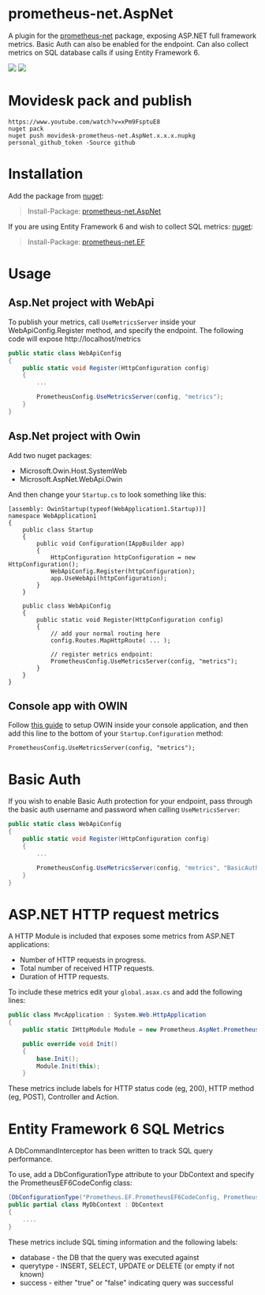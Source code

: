 # prometheus-net.AspNet
A plugin for the [prometheus-net](https://github.com/prometheus-net/prometheus-net) package, exposing ASP.NET full framework metrics. Basic Auth can also be enabled for the endpoint. Can also collect metrics on SQL database calls if using Entity Framework 6.

![](screenshot1.png)
![](screenshot2.png)

# Movidesk pack and publish
```
https://www.youtube.com/watch?v=xPm9FsptuE8
nuget pack
nuget push movidesk-prometheus-net.AspNet.x.x.x.nupkg personal_github_token -Source github
```

# Installation

Add the package from [nuget](https://www.nuget.org/packages/prometheus-net.AspNet):
>Install-Package: [prometheus-net.AspNet](https://www.nuget.org/packages/prometheus-net.AspNet)

If you are using Entity Framework 6 and wish to collect SQL metrics: [nuget](https://www.nuget.org/packages/prometheus-net.EF):
>Install-Package: [prometheus-net.EF](https://www.nuget.org/packages/prometheus-net.EF)

# Usage

## Asp.Net project with WebApi

To publish your metrics, call `UseMetricsServer` inside your WebApiConfig.Register method, and specify the endpoint. The following code will expose http://localhost/metrics  

```csharp
public static class WebApiConfig
{
    public static void Register(HttpConfiguration config)
    {
        ...

        PrometheusConfig.UseMetricsServer(config, "metrics");
    }
}
```

## Asp.Net project with Owin

Add two nuget packages:

* Microsoft.Owin.Host.SystemWeb
* Microsoft.AspNet.WebApi.Owin

And then change your `Startup.cs` to look something like this:

```
[assembly: OwinStartup(typeof(WebApplication1.Startup))]
namespace WebApplication1
{
    public class Startup
    {
        public void Configuration(IAppBuilder app)
        {
            HttpConfiguration httpConfiguration = new HttpConfiguration();
            WebApiConfig.Register(httpConfiguration);
            app.UseWebApi(httpConfiguration);
        }
    }

    public class WebApiConfig
    {
        public static void Register(HttpConfiguration config)
        {
            // add your normal routing here
            config.Routes.MapHttpRoute( ... );

            // register metrics endpoint:
            PrometheusConfig.UseMetricsServer(config, "metrics");
        }
    }
}
```

## Console app with OWIN

Follow [this guide](https://docs.microsoft.com/en-us/aspnet/web-api/overview/hosting-aspnet-web-api/use-owin-to-self-host-web-api) to setup OWIN inside your console application, and then add this line to the bottom of your `Startup.Configuration` method:

```
PrometheusConfig.UseMetricsServer(config, "metrics");
```

# Basic Auth

If you wish to enable Basic Auth protection for your endpoint, pass through the basic auth username and password when calling `UseMetricsServer`:
```csharp
public static class WebApiConfig
{
    public static void Register(HttpConfiguration config)
    {
        ...

        PrometheusConfig.UseMetricsServer(config, "metrics", "BasicAuthUsername", "BasicAuthPassword");
    }
}
```

# ASP.NET HTTP request metrics

A HTTP Module is included that exposes some metrics from ASP.NET applications:

* Number of HTTP requests in progress.
* Total number of received HTTP requests.
* Duration of HTTP requests.

To include these metrics edit your `global.asax.cs` and add the following lines:
```csharp
public class MvcApplication : System.Web.HttpApplication
{
    public static IHttpModule Module = new Prometheus.AspNet.PrometheusHttpRequestModule();

    public override void Init()
    {
        base.Init();
        Module.Init(this);
    }
```

These metrics include labels for HTTP status code (eg, 200), HTTP method (eg, POST), Controller and Action.

# Entity Framework 6 SQL Metrics

A DbCommandInterceptor has been written to track SQL query performance.

To use, add a DbConfigurationType attribute to your DbContext and specify the PrometheusEF6CodeConfig class:

```csharp
[DbConfigurationType("Prometheus.EF.PrometheusEF6CodeConfig, Prometheus.EF")]
public partial class MyDbContext : DbContext
{
	....
}
```

These metrics include SQL timing information and the following labels:

* database - the DB that the query was executed against
* querytype - INSERT, SELECT, UPDATE or DELETE (or empty if not known)
* success - either "true" or "false" indicating query was successful
	
	
